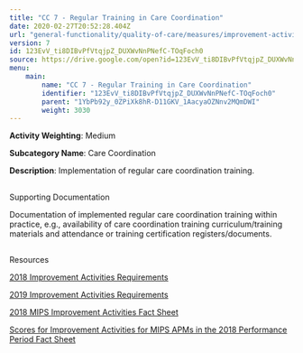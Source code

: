 ```yaml
---
title: "CC 7 - Regular Training in Care Coordination"
date: 2020-02-27T20:52:28.404Z
url: "general-functionality/quality-of-care/measures/improvement-activities-measures/2018-improvement-activities/cc-7-regular-training-in-care-coordination.html"
version: 7
id: 123EvV_ti8DIBvPfVtqjpZ_DUXWvNnPNefC-TOqFoch0
source: https://drive.google.com/open?id=123EvV_ti8DIBvPfVtqjpZ_DUXWvNnPNefC-TOqFoch0
menu:
    main:
        name: "CC 7 - Regular Training in Care Coordination"
        identifier: "123EvV_ti8DIBvPfVtqjpZ_DUXWvNnPNefC-TOqFoch0"
        parent: "1YbPb92y_0ZPiXk8hR-D11GKV_1AacyaOZNnv2MQmDWI"
        weight: 3030
---
```









**Activity Weighting**: Medium

**Subcategory Name**: Care Coordination

**Description**: Implementation of regular care coordination training.







## 

Supporting Documentation

Documentation of implemented regular care coordination training within practice, e.g., availability of care coordination training curriculum/training materials and attendance or training certification registers/documents.







## 

Resources

[2018 Improvement Activities Requirements](https://qpp.cms.gov/mips/improvement-activities?py=2018)

[2019 Improvement Activities Requirements](https://qpp.cms.gov/mips/improvement-activities?py=2019)

[2018 MIPS Improvement Activities Fact Sheet](https://qpp.cms.gov/resource/2018%20MIPS%20Improvement%20Activities%20Fact%20Sheet)

[Scores for Improvement Activities for MIPS APMs in the 2018 Performance Period Fact Sheet](https://qpp.cms.gov/resource/2018%20MIPS%20APMs%20improvement%20Activities%20scores%20fact%20sheet)

